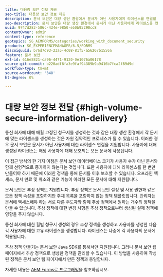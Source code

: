 ```yaml
---
title: 대용량 보안 정보 제공
seo-title: 대용량 보안 정보 제공
description: 문서 보안은 대량 생산 환경에서 문서가 아닌 사용자에게 라이센스를 연결할 수 있도록 지원합니다.
seo-description: 문서 보안은 대량 생산 환경에서 문서가 아닌 사용자에게 라이센스를 연결할 수 있도록 지원합니다.
uuid: 9747d283-506c-434e-9850-e50b95290cc8
contentOwner: admin
content-type: reference
geptopics: SG_AEMFORMS/categories/working_with_document_security
products: SG_EXPERIENCEMANAGER/6.5/FORMS
discoiquuid: b76d7d93-23a5-4c08-81f5-a56267b1556a
feature: 문서 보안
exl-id: 616e8821-ca96-4471-9120-0e1076a06178
source-git-commit: b220adf6fa3e9faf94389b9a9416b7fca2f89d9d
workflow-type: tm+mt
source-wordcount: '348'
ht-degree: 0%

---
```


# 대량 보안 정보 전달 {#high-volume-secure-information-delivery}

통신 회사에 대해 매월 고정된 청구서를 생성하는 것과 같은 대량 생산 환경에서 각 문서에 맞는 라이센스를 생성하는 것은 자원 집약적인 프로세스가 될 수 있습니다. 이러한 경우 문서 보안은 문서가 아닌 사용자에 대한 라이센스 연결을 지원합니다. 사용자에 대해 생성된 라이센스는 해당 사용자에 대해 보호되는 모든 문서에 사용됩니다.

이 접근 방식의 한 가지 이점은 문서 보안 데이터베이스 크기가 사용자 수가 아닌 문서와 함께 선형적으로 증가하지 않는다는 것입니다. 또한 사용자에 대해 라이센스를 한 번만 만들어야 하기 때문에 이러한 정책을 통해 문서를 이후 보호할 수 있습니다. 오프라인 액세스, 문서 만료 및 취소와 같은 기능이 이러한 모든 문서에 대해 지원됩니다.

문서 보안은 추상 정책도 지원합니다. 추상 정책은 문서 보안 설정 및 사용 권한과 같은 모든 정책 속성을 포함하지만 주체 목록을 포함하지 않는 정책 템플릿입니다. 관리자는 문서에 액세스해야 하는 서로 다른 주도자와 함께 추상 정책에서 원하는 개수의 정책을 만들 수 있습니다. 추상 정책에 대한 변경 사항은 추상 정책으로부터 생성된 실제 정책에 영향을 주지 않습니다.

통신 회사에 대한 월별 청구서 생성의 경우 추상 정책을 생성하고 사용자를 생성한 다음 각 사용자에 대한 고유 라이센스를 생성합니다. 라이센스는 나중에 각 사용자의 문서에 적용됩니다.

추상 정책 만들기는 문서 보안 Java SDK를 통해서만 지원됩니다. 그러나 문서 보안 웹 페이지에서 추상 정책으로 생성한 정책을 관리할 수 있습니다. 이 방법을 사용하여 작성된 정책은 문서 보안 웹 페이지에서 만든 정책과 동일합니다.

자세한 내용은 [AEM Forms로 프로그래밍](https://www.adobe.com/go/learn_aemforms_programming_63)을 참조하십시오.
